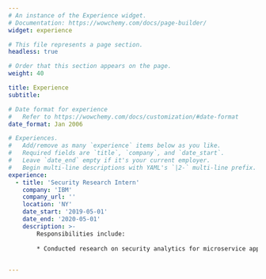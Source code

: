 ```yaml
---
# An instance of the Experience widget.
# Documentation: https://wowchemy.com/docs/page-builder/
widget: experience

# This file represents a page section.
headless: true

# Order that this section appears on the page.
weight: 40

title: Experience
subtitle:

# Date format for experience
#   Refer to https://wowchemy.com/docs/customization/#date-format
date_format: Jan 2006

# Experiences.
#   Add/remove as many `experience` items below as you like.
#   Required fields are `title`, `company`, and `date_start`.
#   Leave `date_end` empty if it's your current employer.
#   Begin multi-line descriptions with YAML's `|2-` multi-line prefix.
experience:
  - title: 'Security Research Intern'
    company: 'IBM'
    company_url: ''
    location: 'NY'
    date_start: '2019-05-01'
    date_end: '2020-05-01'
    description: >-
        Responsibilities include:
        
        * Conducted research on security analytics for microservice applications in cloud services specifically container based applications

        
---
```

